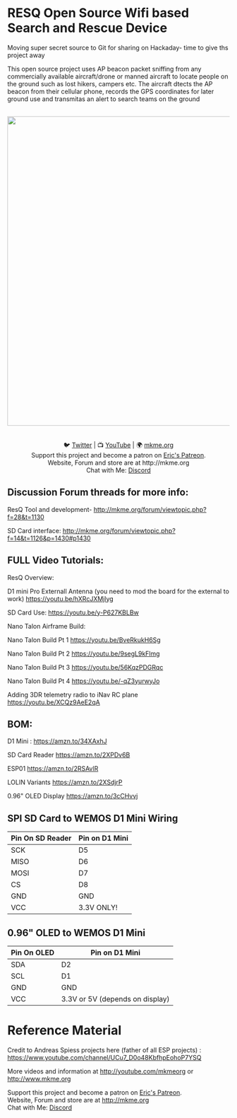 # RESQ Open Source Wifi based Search and Rescue Device
Moving super secret source to Git for sharing on Hackaday- time to give ths project away 


This open source project uses AP beacon packet sniffing from any commercially available aircraft/drone or manned aircraft to locate people on the ground such as lost hikers, 
campers etc. The aircraft dtects the AP beacon from their cellular phone, records the GPS coordinates for later ground use and transmitas an alert to search teams on the ground
<p align="center">
<br>
 <img src="https://github.com/MKme/ResQ/blob/master/Photos/NanoTalonprogramming.jpg" width="700"/>
 <br>

<br>
<br>
🐦 <a href="https://twitter.com/mkmeorg">Twitter</a>
| 📺 <a href="https://www.youtube.com/mkmeorg">YouTube</a>
| 🌍 <a href="http://www.mkme.org">mkme.org</a><br>
Support this project and become a patron on <a href="http://mkme.org/patreon">Eric's Patreon</a>.<br>
Website, Forum and store are at http://mkme.org <br>
Chat with Me: <a href="https://discord.gg/j9S4Fgv">Discord</a></b>
</p>


## Discussion Forum threads for more info:
ResQ Tool and development- http://mkme.org/forum/viewtopic.php?f=28&t=1130

SD Card interface: http://mkme.org/forum/viewtopic.php?f=14&t=1126&p=1430#p1430

## FULL Video Tutorials:

ResQ Overview:

D1 mini Pro Externall Antenna (you need to mod the board for the external to work)  https://youtu.be/hXRcJXMjlyg

SD Card Use: https://youtu.be/y-P627KBLBw

Nano Talon Airframe Build:

Nano Talon Build Pt 1 https://youtu.be/BveRkukH6Sg

Nano Talon Build Pt 2 https://youtu.be/9segL9kFlmg

Nano Talon Build Pt 3 https://youtu.be/56KqzPDGRqc

Nano Talon Build Pt 4 https://youtu.be/-qZ3yurwyJo

Adding 3DR telemetry radio to iNav RC plane https://youtu.be/XCQz9AeE2qA

## BOM:

D1 Mini : https://amzn.to/34XAxhJ

SD Card Reader https://amzn.to/2XPDv6B

ESP01 https://amzn.to/2RSAvlR

LOLIN Variants https://amzn.to/2XSdjrP

0.96" OLED Display https://amzn.to/3cCHvvj

## SPI SD Card to WEMOS D1 Mini Wiring
| Pin On SD Reader | Pin on D1 Mini |
| ---------- |----------------|
| SCK  | D5 |
| MISO| D6 |
| MOSI  | D7 |
| CS  | D8  |
|GND   | GND |
|VCC  | 3.3V ONLY!  |

## 0.96" OLED to WEMOS D1 Mini 
| Pin On OLED | Pin on D1 Mini |
| ---------- |----------------|
| SDA  | D2 |
| SCL| D1 |
|GND   | GND |
|VCC  | 3.3V or 5V (depends on display)  |

# Reference Material

Credit to Andreas Spiess projects here (father of all ESP projects) : https://www.youtube.com/channel/UCu7_D0o48KbfhpEohoP7YSQ

More videos and information at http://youtube.com/mkmeorg or http://www.mkme.org

Support this project and become a patron on <a href="http://mkme.org/patreon">Eric's Patreon</a>.<br>
Website, Forum and store are at http://mkme.org <br>
Chat with Me: <a href="https://discord.gg/j9S4Fgv">Discord</a></b>

